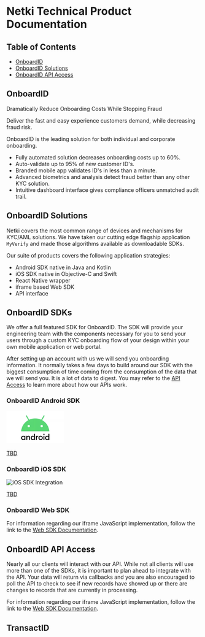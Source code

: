 # Netki Technical Product Documentation

## Table of Contents

- [OnboardID](#onboardid)
- [OnboardID Solutions](#onboardid-solutions)
- [OnboardID API Access](#onboardid-api-access)


## OnboardID

Dramatically Reduce Onboarding Costs While Stopping Fraud

Deliver the fast and easy experience customers demand, while decreasing fraud risk.

OnboardID is the leading solution for both individual and corporate onboarding.

- Fully automated solution decreases onboarding costs up to 60%.
- Auto-validate up to 95% of new customer ID's.
- Branded mobile app validates ID's in less than a minute.
- Advanced biometrics and analysis detect fraud better than any other KYC solution.
- Intuitive dashboard interface gives compliance officers unmatched audit trail.

## OnboardID Solutions

Netki covers the most common range of devices and mechanisms for KYC/AML solutions. We have taken our cutting edge flagship application `MyVerify` and made those algorithms available as downloadable SDKs.


Our suite of products covers the following application strategies:

- Android SDK native in Java and Kotlin
- iOS SDK native in Objective-C and Swift
- React Native wrapper
- iframe based Web SDK
- API interface

## OnboardID SDKs

We offer a full featured SDK for OnboardID.  The SDK will provide your engineering team with the components necessary for you to send your users through a custom KYC onboarding flow of your design within your own mobile application or web portal.

After setting up an account with us we will send you onboarding information. It normally takes a few days to build around our SDK with the biggest consumption of time coming from the consumption of the data that we will send you. It is a lot of data to digest.  You may refer to the [API Access](#onboardid-api-access) to learn more about how our APIs work.

### OnboardID Android SDK


<img src="./images/android.jpg" alt="Android SDK Integration" width="150" />

[TBD](#)

### OnboardID iOS SDK

<img src="./images/ios.jpg" alt="iOS SDK Integration" width="150" />

[TBD](#)

### OnboardID Web SDK

For information regarding our iframe JavaScript implementation, follow the link to the [Web SDK Documentation](./web_sdk.md).


## OnboardID API Access

Nearly all our clients will interact with our API.  While not all clients will use more than one of the SDKs, it is important to plan ahead to integrate with the API.  Your data will return via callbacks and you are also encouraged to poll the API to check to see if new records have showed up or there are changes to records that are currently in processing.  



For information regarding our iframe JavaScript implementation, follow the link to the [Web SDK Documentation](./web_sdk.md).


## TransactID
